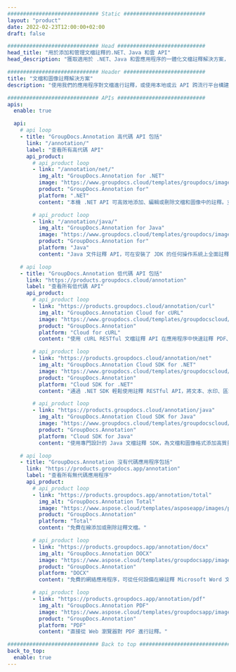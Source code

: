 ```yaml
---
############################# Static ##########################
layout: "product"
date: 2022-02-23T12:00:00+02:00
draft: false

############################# Head ############################
head_title: "用於添加和管理文檔註釋的.NET、Java 和雲 API"
head_description: "獲取適用於 .NET、Java 和雲應用程序的一體化文檔註釋解決方案，以註釋常見文檔和圖像格式。"

############################# Header ##########################
title: "文檔和圖像註釋解決方案"
description: "使用我們的應用程序對文檔進行註釋，或使用本地或云 API 跨流行平台構建您自己的自定義註釋應用程序。"

############################# APIs ############################
apis:
  enable: true

  api:
    # api loop
    - title: "GroupDocs.Annotation 高代碼 API 包括"
      link: "/annotation/"
      label: "查看所有高代碼 API"
      api_product:
        # api_product loop
        - link: "/annotation/net/"
          img_alt: "GroupDocs.Annotation for .NET"
          image: "https://www.groupdocs.cloud/templates/groupdocs/images/product-logos/groupdocs-annotation-net.png"
          product: "GroupDocs.Annotation for"
          platform: ".NET"
          content: "本機 .NET API 可高效地添加、編輯或刪除文檔和圖像中的註釋。支持使用所有流行的註釋類型。"

        # api_product loop
        - link: "/annotation/java/"
          img_alt: "GroupDocs.Annotation for Java"
          image: "https://www.groupdocs.cloud/templates/groupdocs/images/product-logos/groupdocs-annotation-java.png"
          product: "GroupDocs.Annotation for"
          platform: "Java"
          content: "Java 文件註釋 API，可在安裝了 JDK 的任何操作系統上全面註釋最常見的文檔和圖像文件格式。"

    # api loop
    - title: "GroupDocs.Annotation 低代碼 API 包括"
      link: "https://products.groupdocs.cloud/annotation"
      label: "查看所有低代碼 API"
      api_product:
        # api_product loop
        - link: "https://products.groupdocs.cloud/annotation/curl"
          img_alt: "GroupDocs.Annotation Cloud for cURL"
          image: "https://www.groupdocs.cloud/templates/groupdocscloud/images/sdk/272x272/groupdocs_annotation-for-curl.png"
          product: "GroupDocs.Annotation"
          platform: "Cloud for cURL"
          content: "使用 cURL RESTful 文檔註釋 API 在應用程序中快速註釋 PDF、Word、Excel、PowerPoint、Visio、圖像和許多其他格式。"

        # api_product loop
        - link: "https://products.groupdocs.cloud/annotation/net"
          img_alt: "GroupDocs.Annotation Cloud SDK for .NET"
          image: "https://www.groupdocs.cloud/templates/groupdocscloud/images/sdk/272x272/groupdocs_annotation-for-net.png"
          product: "GroupDocs.Annotation"
          platform: "Cloud SDK for .NET"
          content: "通過 .NET SDK 輕鬆使用註釋 RESTful API，將文本、水印、區域、點和各種其他註釋類型添加到 40 多種流行的文件格式。"

        # api_product loop
        - link: "https://products.groupdocs.cloud/annotation/java"
          img_alt: "GroupDocs.Annotation Cloud SDK for Java"
          image: "https://www.groupdocs.cloud/templates/groupdocscloud/images/sdk/272x272/groupdocs_annotation-for-java.png"
          product: "GroupDocs.Annotation"
          platform: "Cloud SDK for Java"
          content: "使用專門設計的 Java 文檔註釋 SDK，為文檔和圖像格式添加高質量的文檔註釋功能。"

    # api loop
    - title: "GroupDocs.Annotation 沒有代碼應用程序包括" 
      link: "https://products.groupdocs.app/annotation"
      label: "查看所有無代碼應用程序"
      api_product:
        # api_product loop
        - link: "https://products.groupdocs.app/annotation/total"
          img_alt: "GroupDocs.Annotation Total"
          image: "https://www.aspose.cloud/templates/asposeapp/images/products/logo/aspose_annotation-app.png"
          product: "GroupDocs.Annotation"
          platform: "Total"
          content: "免費在線添加或刪除註釋文檔。"

        # api_product loop
        - link: "https://products.groupdocs.app/annotation/docx"
          img_alt: "GroupDocs.Annotation DOCX"
          image: "https://www.aspose.cloud/templates/groupdocsapp/images/products/logo/groupdocs_words-app.png"
          product: "GroupDocs.Annotation"
          platform: "DOCX"
          content: "免費的網絡應用程序，可從任何設備在線註釋 Microsoft Word 文件。"

        # api_product loop
        - link: "https://products.groupdocs.app/annotation/pdf"
          img_alt: "GroupDocs.Annotation PDF"
          image: "https://www.aspose.cloud/templates/groupdocsapp/images/products/logo/groupdocs_pdf-app.png"
          product: "GroupDocs.Annotation"
          platform: "PDF"
          content: "直接從 Web 瀏覽器對 PDF 進行註釋。"

############################# Back to top ###############################
back_to_top:
  enable: true
---
```

